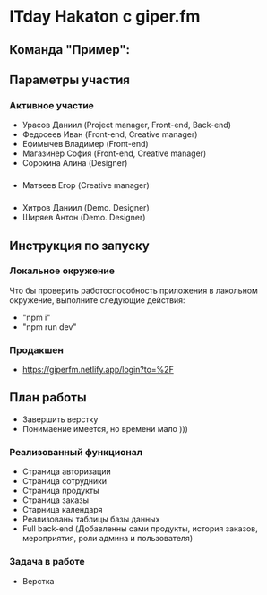 # ITday Hakaton с giper.fm

## Команда "Пример":

## Параметры участия

### Активное участие
- Урасов Даниил (Project manager, Front-end, Back-end)
- Федосеев Иван (Front-end, Creative manager)
- Ефимычев Владимер (Front-end)
- Магазинер София (Front-end, Creative manager)
- Сорокина Алина (Designer)

###  
- Матвеев Егор (Creative manager)

###  
- Хитров Даниил (Demo. Designer)
- Ширяев Антон (Demo. Designer)

## Инструкция по запуску

### Локальное окружение

Что бы проверить работоспособность приложения в лакольном окружение, выполните следующие действия:
- "npm i"
- "npm run dev"

### Продакшен
- https://giperfm.netlify.app/login?to=%2F

## План работы

- Завершить верстку
- Понимаение имеется, но времени мало )))
  
### Реализованный функционал

- Страница авторизации
- Страница сотрудники
- Страница продукты
- Страница заказы
- Старница календаря
- Реализованы таблицы базы данных
- Full back-end (Добавленны сами продукты, история заказов, мероприятия, роли админа и пользователя)
  
### Задача в работе
- Верстка


